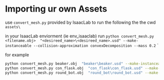 

# Importing ur own Assets

use `convert_mesh.py` provided by IsaacLab to run the following the the cwd `assets\`

in your IsaacLab enviorment (ie env_isaaclab) run `python convert_mesh.py <filename.obj>  "<desireed_name>\<desireed_name>.usd" --make-instanceable --collision-approximation convexDecomposition --mass 0.2` `

for example 

```bash
python convert_mesh.py beaker.obj  "beaker\beaker.usd" --make-instanceable --collision-approximation convexDecomposition --mass 0.2
python convert_mesh.py con_flask.obj  "con_flask\con_flask.usd" --make-instanceable --collision-approximation convexDecomposition --mass 0.2
python convert_mesh.py round_bot.obj  "round_bot\round_bot.usd" --make-instanceable --collision-approximation convexDecomposition --mass 0.2
```
